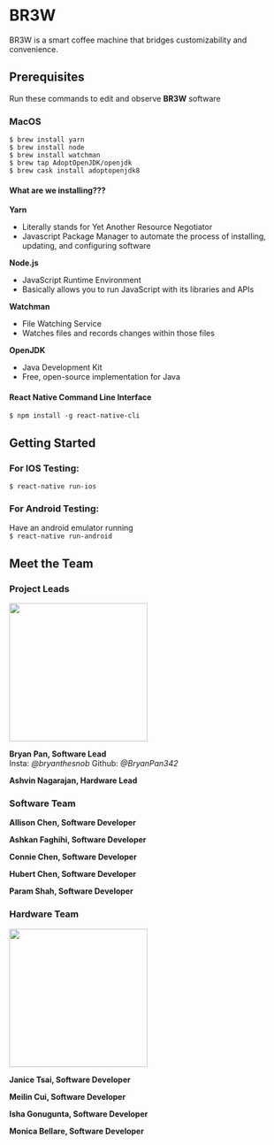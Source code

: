 # BR3W
BR3W is a smart coffee machine that bridges customizability and convenience.

## Prerequisites
Run these commands to edit and observe **BR3W** software

### MacOS
``` 
$ brew install yarn
$ brew install node
$ brew install watchman
$ brew tap AdoptOpenJDK/openjdk
$ brew cask install adoptopenjdk8
```
#### What are we installing???
**Yarn**  
- Literally stands for Yet Another Resource Negotiator  
- Javascript Package Manager to automate the process of installing, updating, and configuring software

**Node.js**
- JavaScript Runtime Environment
- Basically allows you to run JavaScript with its libraries and APIs

**Watchman**
- File Watching Service
- Watches files and records changes within those files

**OpenJDK**
- Java Development Kit
- Free, open-source implementation for Java

#### React Native Command Line Interface
```$ npm install -g react-native-cli```


## Getting Started
### For IOS Testing:  
```$ react-native run-ios```  

### For Android Testing:  
Have an android emulator running  
```$ react-native run-android```


## Meet the Team
### Project Leads

<img src="img/Bryan.jpeg" width="250">

**Bryan Pan, Software Lead**  
Insta: *@bryanthesnob*
Github: *@BryanPan342*

**Ashvin Nagarajan, Hardware Lead**

### Software Team
**Allison Chen, Software Developer**

**Ashkan Faghihi, Software Developer**

**Connie Chen, Software Developer**

**Hubert Chen, Software Developer**

**Param Shah, Software Developer**

### Hardware Team

<img src="img/Janice.jpg" width="250">

**Janice Tsai, Software Developer**

**Meilin Cui, Software Developer**

**Isha Gonugunta, Software Developer**

**Monica Bellare, Software Developer**




